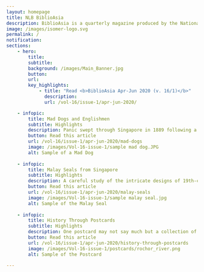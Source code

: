 ```yaml
---
layout: homepage
title: NLB BiblioAsia
description: BiblioAsia is a quarterly magazine produced by the National Library of Singapore
image: /images/isomer-logo.svg
permalink: /
notification: 
sections:
    - hero:
        title: 
        subtitle:
        background: /images/Main_Banner.jpg
        button:
        url:
        key_highlights:
            - title: "Read <b>BiblioAsia Apr-Jun 2020 (v. 16/1)</b>"
              description:
              url: /vol-16/issue-1/apr-jun-2020/

    - infopic:
        title: Mad Dogs and Englishmen
        subtitle: Highlights
        description: Panic swept through Singapore in 1889 following a serious outbreak of rabies on the island. Stray dogs were intially blamed but the real culprits were purebreds imported from England a few years before. Find out how the authorities contained the disease in this issue's cover story.
        button: Read this article
        url: /vol-16/issue-1/apr-jun-2020/mad-dogs
        image: /images/Vol-16-issue-1/sample mad dog.JPG
        alt: Sample of a Mad Dog
        
    - infopic:
        title: Malay Seals from Singapore
        subtitle: Highlights
        description: A careful study of the intricate designs of 19th-century Malay seals and the imprints they leave behind can reveal a surprising amount of information.
        button: Read this article
        url: /vol-16/issue-1/apr-jun-2020/malay-seals
        image: /images/Vol-16-issue-1/sample malay seal.jpg
        alt: Sample of the Malay Seal
    
    - infopic:
        title: History Through Postcards
        subtitle: Highlights
        description: One postcard may not say much but a collection of postcards can speak volumes. A new book published by the National Library, Postcard Impressions of Early 20th-Century Singapore, features postcards from the Lim Shao Bin Collection. Find out what they have to say.
        button: Read this article
        url: /vol-16/issue-1/apr-jun-2020/history-through-postcards
        image: /images/Vol-16-issue-1/postcards/rochor_river.png
        alt: Sample of the Postcard       
      
---
```


